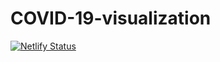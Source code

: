 # COVID-19-visualization

[![Netlify Status](https://api.netlify.com/api/v1/badges/38278c78-c9ed-40a7-b7bf-21a938ecb17c/deploy-status)](https://app.netlify.com/sites/covid19inkenya/deploys)
